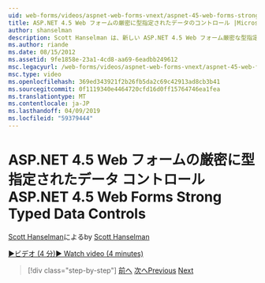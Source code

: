 ```yaml
---
uid: web-forms/videos/aspnet-web-forms-vnext/aspnet-45-web-forms-strong-typed-data-controls
title: ASP.NET 4.5 Web フォームの厳密に型指定されたデータのコントロール |Microsoft Docs
author: shanselman
description: Scott Hanselman は、新しい ASP.NET 4.5 Web フォーム厳密な型指定されたデータ コントロールを示します。
ms.author: riande
ms.date: 08/15/2012
ms.assetid: 9fe1858e-23a1-4cd8-aa69-6eadbb249612
msc.legacyurl: /web-forms/videos/aspnet-web-forms-vnext/aspnet-45-web-forms-strong-typed-data-controls
msc.type: video
ms.openlocfilehash: 369ed343921f2b26fb5da2c69c42913ad8cb3b41
ms.sourcegitcommit: 0f1119340e4464720cfd16d0ff15764746ea1fea
ms.translationtype: MT
ms.contentlocale: ja-JP
ms.lasthandoff: 04/09/2019
ms.locfileid: "59379444"
---
```

# <a name="aspnet-45-web-forms-strong-typed-data-controls"></a><span data-ttu-id="40aa8-103">ASP.NET 4.5 Web フォームの厳密に型指定されたデータ コントロール</span><span class="sxs-lookup"><span data-stu-id="40aa8-103">ASP.NET 4.5 Web Forms Strong Typed Data Controls</span></span>

<span data-ttu-id="40aa8-104">[Scott Hanselman](https://github.com/shanselman)による</span><span class="sxs-lookup"><span data-stu-id="40aa8-104">by [Scott Hanselman](https://github.com/shanselman)</span></span>

[<span data-ttu-id="40aa8-105">&#9654;ビデオ (4 分)</span><span class="sxs-lookup"><span data-stu-id="40aa8-105">&#9654; Watch video (4 minutes)</span></span>](https://channel9.msdn.com/Blogs/ASP-NET-Site-Videos/aspnet-45-web-forms-strong-typed-data-controls)

> [!div class="step-by-step"]
> <span data-ttu-id="40aa8-106">[前へ](aspnet-45-web-forms-model-binding.md)
> [次へ](aspnet-vnext-videos-bundling-and-minification.md)</span><span class="sxs-lookup"><span data-stu-id="40aa8-106">[Previous](aspnet-45-web-forms-model-binding.md)
[Next](aspnet-vnext-videos-bundling-and-minification.md)</span></span>
